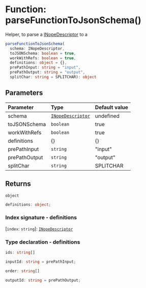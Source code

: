 # Function: parseFunctionToJsonSchema()

Helper, to parse a [INopeDescriptor](../../../../types/namespaces/nope/interfaces/interface.INopeDescriptor.md) to a

```ts
parseFunctionToJsonSchema(
  schema: INopeDescriptor,
  toJSONSchema: boolean = true,
  workWithRefs: boolean = true,
  definitions: object = {},
  prePathInput: string = "input",
  prePathOutput: string = "output",
  splitChar: string = SPLITCHAR): object
```

## Parameters

| Parameter     | Type                                                                                           | Default value |
| :------------ | :--------------------------------------------------------------------------------------------- | :------------ |
| schema        | [`INopeDescriptor`](../../../../types/namespaces/nope/interfaces/interface.INopeDescriptor.md) | undefined     |
| toJSONSchema  | `boolean`                                                                                      | true          |
| workWithRefs  | `boolean`                                                                                      | true          |
| definitions   | \{}                                                                                            | \{}           |
| prePathInput  | `string`                                                                                       | "input"       |
| prePathOutput | `string`                                                                                       | "output"      |
| splitChar     | `string`                                                                                       | SPLITCHAR     |

## Returns

`object`

```ts
definitions: object;
```

### Index signature - definitions

\[`index`: `string`\]: [`INopeDescriptor`](../../../../types/namespaces/nope/interfaces/interface.INopeDescriptor.md)

### Type declaration - definitions

```ts
ids: string[]
```

```ts
inputId: string = prePathInput;
```

```ts
order: string[]
```

```ts
outputId: string = prePathOutput;
```
